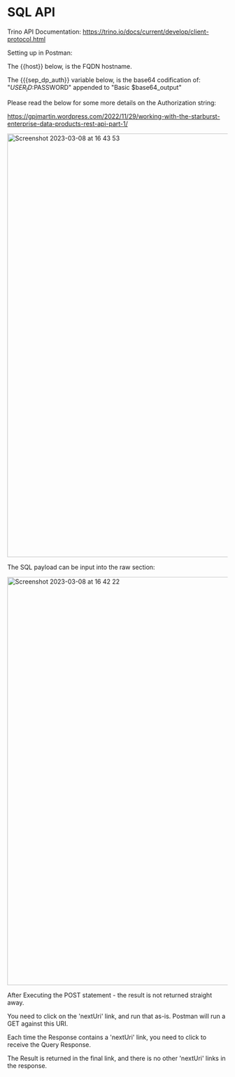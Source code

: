 # SQL API

Trino API Documentation:
https://trino.io/docs/current/develop/client-protocol.html </br>

Setting up in Postman:</br>

The {{host}} below, is the FQDN hostname.</br>

The {{{sep_dp_auth}} variable below, is the base64 codification of: "$USER_ID:$PASSWORD" appended to "Basic $base64_output"</br>

Please read the below for some more details on the Authorization string:</br>

https://gpjmartin.wordpress.com/2022/11/29/working-with-the-starburst-enterprise-data-products-rest-api-part-1/


<img width="966" alt="Screenshot 2023-03-08 at 16 43 53" src="https://user-images.githubusercontent.com/21335020/223775234-b7981d68-dbda-4a38-81a6-64226991c4c0.png">

The SQL payload can be input into the raw section:</br> 

<img width="931" alt="Screenshot 2023-03-08 at 16 42 22" src="https://user-images.githubusercontent.com/21335020/223775324-5a81795e-5c44-4cbf-97a6-0d2501b9f3c3.png">

After Executing the POST statement - the result is not returned straight away.</br>

You need to click on the 'nextUri' link, and run that as-is. Postman will run a GET against this URI. </br>

Each time the Response contains a 'nextUri' link, you need to click to receive the Query Response. </br>

The Result is returned in the final link, and there is no other 'nextUri' links in the response. </br>
